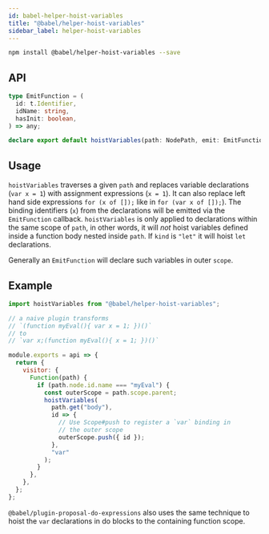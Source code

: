 ```yaml
---
id: babel-helper-hoist-variables
title: "@babel/helper-hoist-variables"
sidebar_label: helper-hoist-variables
---
```


```sh title="Shell"
npm install @babel/helper-hoist-variables --save
```

## API

```typescript
type EmitFunction = (
  id: t.Identifier,
  idName: string,
  hasInit: boolean,
) => any;

declare export default hoistVariables(path: NodePath, emit: EmitFunction, kind: "var" | "let" = "var");
```

## Usage

`hoistVariables` traverses a given `path` and replaces variable declarations (`var x = 1`) with assignment expressions (`x = 1`). It can also replace left hand side expressions `for (x of []);` like in `for (var x of []);`). The binding identifiers (`x`) from the declarations will be emitted via the `EmitFunction` callback. `hoistVariables` is only applied to declarations within the same scope of `path`, in other words, it will _not_ hoist variables defined inside a function body nested inside `path`. If `kind` is `"let"` it will hoist `let` declarations.

Generally an `EmitFunction` will declare such variables in outer `scope`.

## Example

```js title="JavaScript"
import hoistVariables from "@babel/helper-hoist-variables";

// a naive plugin transforms
// `(function myEval(){ var x = 1; })()`
// to
// `var x;(function myEval(){ x = 1; })()`

module.exports = api => {
  return {
    visitor: {
      Function(path) {
        if (path.node.id.name === "myEval") {
          const outerScope = path.scope.parent;
          hoistVariables(
            path.get("body"),
            id => {
              // Use Scope#push to register a `var` binding in
              // the outer scope
              outerScope.push({ id });
            },
            "var"
          );
        }
      },
    },
  };
};
```

`@babel/plugin-proposal-do-expressions` also uses the same technique to hoist the `var` declarations in do blocks to the containing function scope.
